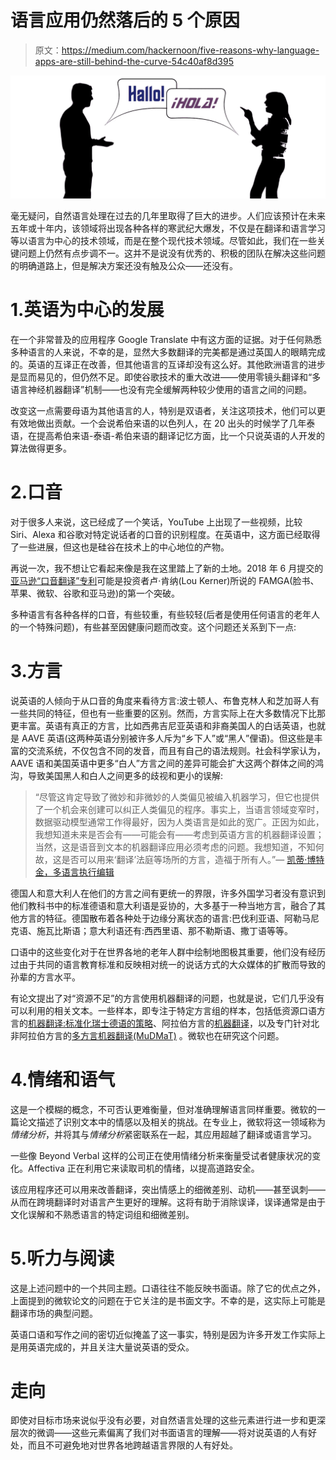 # 语言应用仍然落后的 5 个原因

> 原文：<https://medium.com/hackernoon/five-reasons-why-language-apps-are-still-behind-the-curve-54c40af8d395>

![](img/feb6ef51594b77e46cc5fa52d26b04d4.png)

毫无疑问，自然语言处理在过去的几年里取得了巨大的进步。人们应该预计在未来五年或十年内，该领域将出现各种各样的寒武纪大爆发，不仅是在翻译和语言学习等以语言为中心的技术领域，而是在整个现代技术领域。尽管如此，我们在一些关键问题上仍然有点步调不一。这并不是说没有优秀的、积极的团队在解决这些问题的明确道路上，但是解决方案还没有触及公众——还没有。

# 1.英语为中心的发展

在一个非常普及的应用程序 Google Translate 中有这方面的证据。对于任何熟悉多种语言的人来说，不幸的是，显然大多数翻译的完美都是通过英国人的眼睛完成的。英语的互译正在改善，但其他语言的互译却没有这么好。其他欧洲语言的进步是显而易见的，但仍然不足。即使谷歌技术的重大改进——使用零镜头翻译和“多语言神经机器翻译”机制——也没有完全缓解两种较少使用的语言之间的问题。

改变这一点需要母语为其他语言的人，特别是双语者，关注这项技术，他们可以更有效地做出贡献。一个会说希伯来语的以色列人，在 20 出头的时候学了几年泰语，在提高希伯来语-泰语-希伯来语的翻译记忆方面，比一个只说英语的人开发的算法做得更多。

# 2.口音

对于很多人来说，这已经成了一个笑话，YouTube 上出现了一些视频，比较 Siri、Alexa 和谷歌对特定说话者的口音的识别程度。在英语中，这方面已经取得了一些进展，但这也是硅谷在技术上的中心地位的产物。

再说一次，我不想让它看起来像是我在这里踏上了新的土地。2018 年 6 月提交的[亚马逊“口音翻译”专利](https://docs.google.com/viewerng/viewer?url=https://patentyogi.com/wp-content/uploads/2018/07/US20180174595.pdf)可能是投资者卢·肯纳(Lou Kerner)所说的 FAMGA(脸书、苹果、微软、谷歌和亚马逊)的第一个突破。

多种语言有各种各样的口音，有些较重，有些较轻(后者是使用任何语言的老年人的一个特殊问题)，有些甚至因健康问题而改变。这个问题还关系到下一点:

# 3.方言

说英语的人倾向于从口音的角度来看待方言:波士顿人、布鲁克林人和芝加哥人有一些共同的特征，但也有一些重要的区别。然而，方言实际上在大多数情况下比那更丰富。英语有真正的方言，比如西弗吉尼亚英语和非裔美国人的白话英语，也就是 AAVE 英语(这两种英语分别被许多人斥为“乡下人”或“黑人”俚语)。但这些是丰富的交流系统，不仅包含不同的发音，而且有自己的语法规则。社会科学家认为，AAVE 语和美国英语中更多“白人”方言之间的差异可能会扩大这两个群体之间的鸿沟，导致美国黑人和白人之间更多的歧视和更小的误解:

> “尽管这肯定导致了微妙和非微妙的人类偏见被编入机器学习，但它也提供了一个机会来创建可以纠正人类偏见的程序。事实上，当语言领域变窄时，数据驱动模型通常工作得最好，因为人类语言是如此的宽广。正因为如此，我想知道未来是否会有——可能会有——考虑到英语方言的机器翻译设置；当然，这是语音到文本的机器翻译应用必须考虑的问题。我想知道，不知何故，这是否可以用来‘翻译’法庭等场所的方言，造福于所有人。”— [凯蒂·博特金，多语言执行编辑](https://multilingual.com/linguistic-prejudice/)

德国人和意大利人在他们的方言之间有更统一的界限，许多外国学习者没有意识到他们教科书中的标准德语和意大利语是妥协的，大多基于一种当地方言，融合了其他方言的特征。德国散布着各种处于边缘分离状态的语言:巴伐利亚语、阿勒马尼克语、施瓦比斯语；意大利语还有:西西里语、那不勒斯语、撒丁语等等。

口语中的这些变化对于在世界各地的老年人群中绘制地图极其重要，他们没有经历过由于共同的语言教育标准和反映相对统一的说话方式的大众媒体的扩散而导致的孙辈的方言水平。

有论文提出了对“资源不足”的方言使用机器翻译的问题，也就是说，它们几乎没有可以利用的相关文本。一些样本，即专注于特定方言组的样本，包括低资源口语方言的[机器翻译:标准化瑞士德语的策略](https://arxiv.org/abs/1710.11035)、阿拉伯方言的[机器翻译](https://www.sciencedirect.com/science/article/abs/pii/S0306457316305702)，以及专门针对北非阿拉伯方言的[多方言机器翻译(MuDMaT)](http://aclweb.org/anthology/W15-4943) 。微软也在研究这个问题。

# 4.情绪和语气

这是一个模糊的概念，不可否认更难衡量，但对准确理解语言同样重要。微软的一篇论文描述了识别文本中的情感以及相关的挑战。在专业上，微软将这一领域称为*情绪分析*，并将其与*情绪分析*紧密联系在一起，其应用超越了翻译或语言学习。

一些像 Beyond Verbal 这样的公司正在使用情绪分析来衡量受试者健康状况的变化。Affectiva 正在利用它来读取司机的情绪，以提高道路安全。

该应用程序还可以用来改善翻译，突出情感上的细微差别、动机——甚至讽刺——从而在跨境翻译时对语言产生更好的理解。这将有助于消除误译，误译通常是由于文化误解和不熟悉语言的特定词组和细微差别。

# 5.听力与阅读

这是上述问题中的一个共同主题。口语往往不能反映书面语。除了它的优点之外，上面提到的微软论文的问题在于它关注的是书面文字。不幸的是，这实际上可能是翻译市场的典型问题。

英语口语和写作之间的密切近似掩盖了这一事实，特别是因为许多开发工作实际上是用英语完成的，并且关注大量说英语的受众。

# 走向

即使对目标市场来说似乎没有必要，对自然语言处理的这些元素进行进一步和更深层次的微调——这些元素偏离了我们对书面语言的理解——将对说英语的人有好处，而且不可避免地对世界各地跨越语言界限的人有好处。